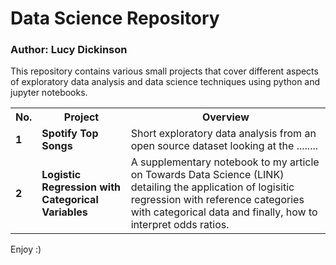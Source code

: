 <h1>Data Science Repository</h1>
<h3>Author: Lucy Dickinson</h3>

This repository contains various small projects that cover different aspects of exploratory data analysis and data science techniques using python and jupyter notebooks.

<table>
  <tr>
    <th>No.</th>
    <th>Project</th>
    <th>Overview</th>
  </tr>
  <tr>
    <td><strong>1</strong></td>
    <td><strong>Spotify Top Songs</strong></td>
    <td>Short exploratory data analysis from an open source dataset looking at the ........ </td>
  </tr>
  <tr>
    <td><strong>2</strong></td>
    <td><strong>Logistic Regression with Categorical Variables</strong></td>
    <td>A supplementary notebook to my article on Towards Data Science (LINK) detailing the application of logisitic regression with reference categories with categorical data and finally, how to interpret odds ratios.</td>
  </tr>
</table>

Enjoy :)
